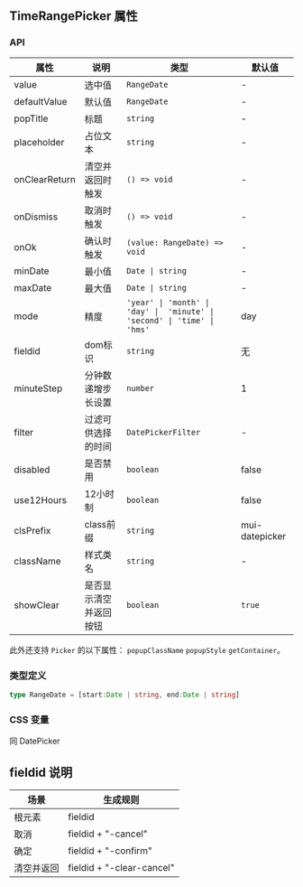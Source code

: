 ## TimeRangePicker 属性
### API
属性| 说明        | 类型                                                                       | 默认值            
----|-----------|--------------------------------------------------------------------------|----------------
value | 选中值       | `RangeDate`                                                                 | -              
defaultValue | 默认值       | `RangeDate`                                                                 | -              
popTitle | 标题        | `string`                                                                 | -              
placeholder | 占位文本      | `string`                                                                 | -              
onClearReturn | 清空并返回时触发  | `() => void`                                                             | -              
onDismiss | 取消时触发     | `() => void`                                                             | -              
onOk | 确认时触发     | `(value: RangeDate) => void`                                                | -              
minDate | 最小值       | `Date \| string`                                                         | -
maxDate | 最大值       | `Date \| string`                                                         | -              
mode | 精度        | `'year' \| 'month' \| 'day' \|  'minute' \| 'second' \| 'time' \| 'hms'` | day            
| fieldid          | dom标识     | `string `                                                                | 无              | false
minuteStep | 分钟数递增步长设置 | `number`                                                                               | 1
filter | 过滤可供选择的时间 | `DatePickerFilter`                                                                     | -
disabled | 是否禁用      | `boolean`                                                                              | false
use12Hours | 12小时制     | `boolean`                                                                | false          
clsPrefix | class前缀   | `string`                                                                 | mui-datepicker 
className         | 样式类名      | `string` | -
showClear         | 是否显示清空并返回按钮      | `boolean` | `true`

此外还支持 `Picker` 的以下属性： `popupClassName` `popupStyle` `getContainer`。

### 类型定义
```ts
type RangeDate = [start:Date | string, end:Date | string]
```


### CSS 变量
同 DatePicker


## fieldid 说明


| 场景     | 生成规则                          |
|--------|-------------------------------|
| 根元素    | fieldid                       |
| 取消     | fieldid + "-cancel"           |
| 确定     | fieldid + "-confirm"          |
| 清空并返回  | fieldid + "-clear-cancel"     |
